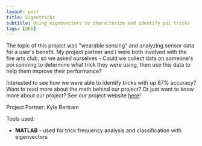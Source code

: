 ```yaml
---
layout: post
title: Eigentricks
subtitle: Using eigenvectors to characterize and identify poi tricks
tags: [QEA]
---
```


The topic of this project was "wearable sensing" and analyzing sensor data for a user's benefit. My project partner and I were both involved with the fire arts club, so we asked ourselves - Could we collect data on someone's poi spinning to determine what trick they were using, then use this data to help them improve their performance?

Interested to see how we were able to identify tricks with up 87% accuracy? Want to read more about the math behind our project? Or just want to know more about our project? See our project website [here](https://sites.google.com/view/eigentricks/home)!



Project Partner: Kyle Bertram

Tools used:
- **MATLAB** - used for trick frequency analysis and classification with eigenvectors
